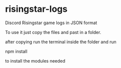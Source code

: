 # risingstar-logs
Discord Risingstar game logs in JSON format


To use it just copy the files and past in a folder. 

after copying run the terminal inside the folder and run

npm install

to install the modules needed


